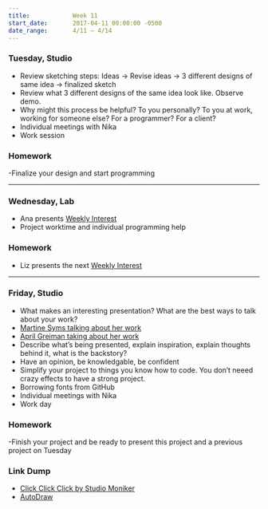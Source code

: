 ```yaml
---
title:            Week 11
start_date:       2017-04-11 00:00:00 -0500
date_range:       4/11 – 4/14
---
```


### Tuesday, Studio
- Review sketching steps: Ideas -> Revise ideas -> 3 different designs of same idea -> finalized sketch
- Review what 3 different designs of the same idea look like. Observe demo.
- Why might this process be helpful? To you personally? To you at work, working for someone else? For a programmer? For a client?
- Individual meetings with Nika
- Work session


### Homework

-Finalize your design and start programming

---

### Wednesday, Lab

- Ana presents [Weekly Interest](/projects/weekly_interest)
- Project worktime and individual programming help

### Homework

- Liz presents the next [Weekly Interest](/projects/weekly_interest)

---

### Friday, Studio
- What makes an interesting presentation? What are the best ways to talk about your work?
- [Martine Syms talking about her work](https://www.youtube.com/watch?v=FtccjNnTvP4&list=PLzwe3b-aUJ1HAZe9KOdi1Swt-TSSloRnK)
- [April Greiman taking about her work](https://www.youtube.com/watch?v=DoDItJ4zI98)
- Describe what&rsquo;s being presented, explain inspiration, explain thoughts behind it, what is the backstory?
- Have an opinion, be knowledgable, be confident
- Simplify your project to things you know how to code. You don&rsquo;t neeed crazy effects to have a strong project.
- Borrowing fonts from GitHub
- Individual meetings with Nika
- Work day


### Homework

-Finish your project and be ready to present this project and a previous project on Tuesday


### Link Dump

- [Click Click Click by Studio Moniker](https://clickclickclick.click/)
- [AutoDraw](https://www.autodraw.com/)

